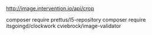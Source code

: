 

http://image.intervention.io/api/crop

composer require prettus/l5-repository
composer require itsgoingd/clockwork
cviebrock/image-validator